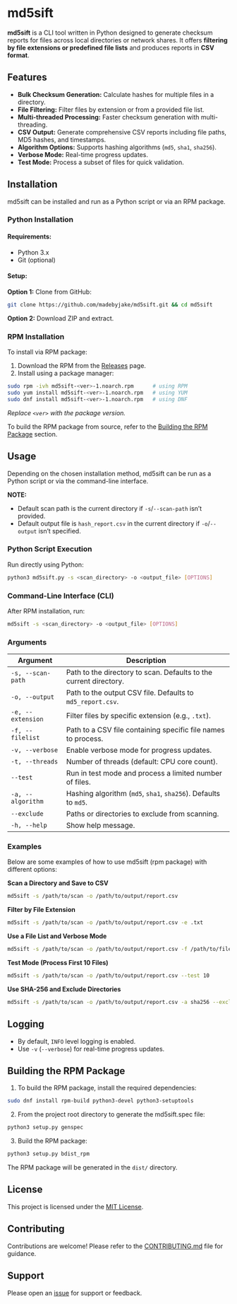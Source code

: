 # md5sift

**md5sift** is a CLI tool written in Python designed to generate checksum reports for files across local directories or network shares. It offers **filtering by file extensions or predefined file lists** and produces reports in **CSV format**.

## Features

- **Bulk Checksum Generation:** Calculate hashes for multiple files in a directory.
- **File Filtering:** Filter files by extension or from a provided file list.
- **Multi-threaded Processing:** Faster checksum generation with multi-threading.
- **CSV Output:** Generate comprehensive CSV reports including file paths, MD5 hashes, and timestamps.
- **Algorithm Options:** Supports hashing algorithms (`md5`, `sha1`, `sha256`).
- **Verbose Mode:** Real-time progress updates.
- **Test Mode:** Process a subset of files for quick validation.

## Installation

md5sift can be installed and run as a Python script or via an RPM package.

### Python Installation

#### Requirements:
- Python 3.x  
- Git (optional)  

#### Setup:

**Option 1:** Clone from GitHub:
```bash
git clone https://github.com/madebyjake/md5sift.git && cd md5sift
```

**Option 2:** Download ZIP and extract.

### RPM Installation

To install via RPM package:

1. Download the RPM from the [Releases](https://github.com/madebyjake/md5sift/releases) page.
2. Install using a package manager:

```bash
sudo rpm -ivh md5sift-<ver>-1.noarch.rpm      # using RPM
sudo yum install md5sift-<ver>-1.noarch.rpm   # using YUM
sudo dnf install md5sift-<ver>-1.noarch.rpm   # using DNF
```

*Replace `<ver>` with the package version.*

To build the RPM package from source, refer to the [Building the RPM Package](#building-the-rpm-package) section.

## Usage

Depending on the chosen installation method, md5sift can be run as a Python script or via the command-line interface.

**NOTE:**
- Default scan path is the current directory if `-s`/`--scan-path` isn’t provided.
- Default output file is `hash_report.csv` in the current directory if `-o`/`--output` isn’t specified.

### Python Script Execution

Run directly using Python:

```bash
python3 md5sift.py -s <scan_directory> -o <output_file> [OPTIONS]
```

### Command-Line Interface (CLI)

After RPM installation, run:

```bash
md5sift -s <scan_directory> -o <output_file> [OPTIONS]
```

### Arguments

| Argument          | Description                                                                |
|-------------------|----------------------------------------------------------------------------|
| `-s, --scan-path` | Path to the directory to scan. Defaults to the current directory.          |
| `-o, --output`    | Path to the output CSV file. Defaults to `md5_report.csv`.                 |
| `-e, --extension` | Filter files by specific extension (e.g., `.txt`).                         |
| `-f, --filelist`  | Path to a CSV file containing specific file names to process.              |
| `-v, --verbose`   | Enable verbose mode for progress updates.                                  |
| `-t, --threads`   | Number of threads (default: CPU core count).                               |
| `--test`          | Run in test mode and process a limited number of files.                    |
| `-a, --algorithm` | Hashing algorithm (`md5`, `sha1`, `sha256`). Defaults to `md5`.            |
| `--exclude`       | Paths or directories to exclude from scanning.                             |
| `-h, --help`      | Show help message.                                                         |

### Examples

Below are some examples of how to use md5sift (rpm package) with different options:

**Scan a Directory and Save to CSV**
```bash
md5sift -s /path/to/scan -o /path/to/output/report.csv
```

**Filter by File Extension**
```bash
md5sift -s /path/to/scan -o /path/to/output/report.csv -e .txt
```

**Use a File List and Verbose Mode**
```bash
md5sift -s /path/to/scan -o /path/to/output/report.csv -f /path/to/filelist.csv -v
```

**Test Mode (Process First 10 Files)**
```bash
md5sift -s /path/to/scan -o /path/to/output/report.csv --test 10
```

**Use SHA-256 and Exclude Directories**
```bash
md5sift -s /path/to/scan -o /path/to/output/report.csv -a sha256 --exclude /path/to/exclude_dir
```

## Logging
- By default, `INFO` level logging is enabled.
- Use `-v` (`--verbose`) for real-time progress updates.

## Building the RPM Package

1. To build the RPM package, install the required dependencies:

```bash
sudo dnf install rpm-build python3-devel python3-setuptools
```

2. From the project root directory to generate the md5sift.spec file:

```bash
python3 setup.py genspec
```

3. Build the RPM package:

```bash
python3 setup.py bdist_rpm
```

The RPM package will be generated in the `dist/` directory.

## License

This project is licensed under the [MIT License](LICENSE).

## Contributing

Contributions are welcome! Please refer to the [CONTRIBUTING.md](CONTRIBUTING.md) file for guidance.

## Support

Please open an [issue](https://github.com/madebyjake/md5sift/issues) for support or feedback.
